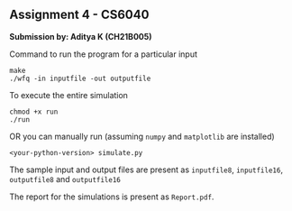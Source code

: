 ## Assignment 4 - CS6040

**Submission by: Aditya K (CH21B005)**

Command to run the program for a particular input

```
make
./wfq -in inputfile -out outputfile
```


To execute the entire simulation

```
chmod +x run
./run
```

OR you can manually run (assuming `numpy` and `matplotlib` are installed)

```
<your-python-version> simulate.py
```

The sample input and output files are present as `inputfile8`, `inputfile16`, `outputfile8` and `outputfile16`

The report for the simulations is present as `Report.pdf`.
